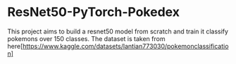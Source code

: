 # ResNet50-PyTorch-Pokedex
This project aims to build a resnet50 model from scratch and train it classify pokemons over 150 classes. The dataset is taken from here[https://www.kaggle.com/datasets/lantian773030/pokemonclassification]
